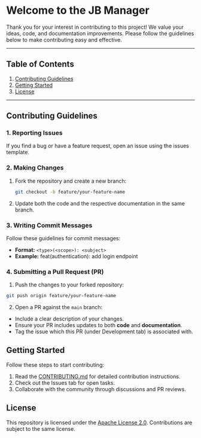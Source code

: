 # Welcome to the JB Manager

Thank you for your interest in contributing to this project! We value your ideas, code, and documentation improvements. Please follow the guidelines below to make contributing easy and effective.

---

## Table of Contents

1. [Contributing Guidelines](#contributing-guidelines)
2. [Getting Started](#getting-started)
3. [License](#license)

---

## Contributing Guidelines

### 1. Reporting Issues

If you find a bug or have a feature request, open an issue using the issues template.

### 2. Making Changes

1. Fork the repository and create a new branch:
    ```bash
    git checkout -b feature/your-feature-name
    ```
2. Update both the code and the respective documentation in the same branch.


### 3. Writing Commit Messages

Follow these guidelines for commit messages:

- **Format:** `<type>(<scope>): <subject>`
- **Example:** feat(authentication): add login endpoint


### 4. Submitting a Pull Request (PR)

1. Push the changes to your forked repository:
  ```bash
  git push origin feature/your-feature-name
  ```
2. Open a PR against the `main` branch:
  - Include a clear description of your changes.
  - Ensure your PR includes updates to both **code** and **documentation**.
  - Tag the issue which this PR (under Development tab) is associated with.

## Getting Started

Follow these steps to start contributing:

1. Read the [CONTRIBUTING.md](#welcome-to-the-jb-manager) for detailed contribution instructions.
2. Check out the Issues tab for open tasks.
3. Collaborate with the community through discussions and PR reviews.


## License

This repository is licensed under the [Apache License 2.0](LICENSE). Contributions are subject to the same license.